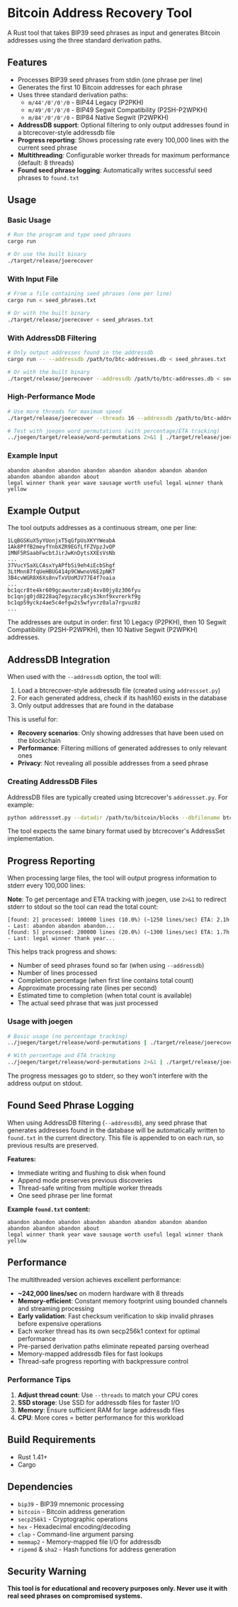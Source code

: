 # Bitcoin Address Recovery Tool

A Rust tool that takes BIP39 seed phrases as input and generates Bitcoin addresses using the three standard derivation paths.

## Features

- Processes BIP39 seed phrases from stdin (one phrase per line)
- Generates the first 10 Bitcoin addresses for each phrase
- Uses three standard derivation paths:
  - `m/44'/0'/0'/0` - BIP44 Legacy (P2PKH)
  - `m/49'/0'/0'/0` - BIP49 Segwit Compatibility (P2SH-P2WPKH)
  - `m/84'/0'/0'/0` - BIP84 Native Segwit (P2WPKH)
- **AddressDB support**: Optional filtering to only output addresses found in a btcrecover-style addressdb file
- **Progress reporting**: Shows processing rate every 100,000 lines with the current seed phrase
- **Multithreading**: Configurable worker threads for maximum performance (default: 8 threads)
- **Found seed phrase logging**: Automatically writes successful seed phrases to `found.txt`

## Usage

### Basic Usage
```bash
# Run the program and type seed phrases
cargo run

# Or use the built binary
./target/release/joerecover
```

### With Input File
```bash
# From a file containing seed phrases (one per line)
cargo run < seed_phrases.txt

# Or with the built binary
./target/release/joerecover < seed_phrases.txt
```

### With AddressDB Filtering
```bash
# Only output addresses found in the addressdb
cargo run -- --addressdb /path/to/btc-addresses.db < seed_phrases.txt

# Or with the built binary
./target/release/joerecover --addressdb /path/to/btc-addresses.db < seed_phrases.txt
```

### High-Performance Mode
```bash
# Use more threads for maximum speed
./target/release/joerecover --threads 16 --addressdb /path/to/btc-addresses.db < seed_phrases.txt

# Test with joegen word permutations (with percentage/ETA tracking)
../joegen/target/release/word-permutations 2>&1 | ./target/release/joerecover --addressdb ./addresses-BTC-2011-to-2021-03-31.db --threads 8
```

### Example Input
```
abandon abandon abandon abandon abandon abandon abandon abandon abandon abandon abandon about
legal winner thank year wave sausage worth useful legal winner thank yellow
```

## Example Output
The tool outputs addresses as a continuous stream, one per line:
```
1LqBGSKuX5yYUonjxT5qGfpUsXKYYWeabA
1Ak8PffB2meyfYnbXZR9EGfLfFZVpzJvQP
1MNF5RSaabFwcbtJirJwKnDytsXXEsVsNb
...
37VucYSaXLCAsxYyAPfbSi9eh4iEcbShgf
3LtMnn87fqUeHBUG414p9CWwnoV6E2pNKT
3B4cvWGR8X6Xs8nvTxVUoMJV77E4f7oaia
...
bc1qcr8te4kr609gcawutmrza0j4xv80jy8z306fyu
bc1qnjg0jd8228aq7egyzacy8cys3knf9xvrerkf9g
bc1qp59yckz4ae5c4efgw2s5wfyvrz0ala7rgvuz8z
...
```

The addresses are output in order: first 10 Legacy (P2PKH), then 10 Segwit Compatibility (P2SH-P2WPKH), then 10 Native Segwit (P2WPKH) addresses.

## AddressDB Integration

When used with the `--addressdb` option, the tool will:

1. Load a btcrecover-style addressdb file (created using `addressset.py`)
2. For each generated address, check if its hash160 exists in the database
3. Only output addresses that are found in the database

This is useful for:
- **Recovery scenarios**: Only showing addresses that have been used on the blockchain
- **Performance**: Filtering millions of generated addresses to only relevant ones
- **Privacy**: Not revealing all possible addresses from a seed phrase

### Creating AddressDB Files

AddressDB files are typically created using btcrecover's `addressset.py`. For example:
```bash
python addressset.py --datadir /path/to/bitcoin/blocks --dbfilename btc-addresses.db
```

The tool expects the same binary format used by btcrecover's AddressSet implementation.

## Progress Reporting

When processing large files, the tool will output progress information to stderr every 100,000 lines:

**Note**: To get percentage and ETA tracking with joegen, use `2>&1` to redirect stderr to stdout so the tool can read the total count:

```
[found: 2] processed: 100000 lines (10.0%) (~1250 lines/sec) ETA: 2.1h - Last: abandon abandon abandon...
[found: 5] processed: 200000 lines (20.0%) (~1300 lines/sec) ETA: 1.7h - Last: legal winner thank year...
```

This helps track progress and shows:
- Number of seed phrases found so far (when using `--addressdb`)
- Number of lines processed
- Completion percentage (when first line contains total count)
- Approximate processing rate (lines per second)
- Estimated time to completion (when total count is available)
- The actual seed phrase that was just processed

### Usage with joegen
```bash
# Basic usage (no percentage tracking)
../joegen/target/release/word-permutations | ./target/release/joerecover --addressdb addresses.db

# With percentage and ETA tracking
../joegen/target/release/word-permutations 2>&1 | ./target/release/joerecover --addressdb addresses.db
```

The progress messages go to stderr, so they won't interfere with the address output on stdout.

## Found Seed Phrase Logging

When using AddressDB filtering (`--addressdb`), any seed phrase that generates addresses found in the database will be automatically written to `found.txt` in the current directory. This file is appended to on each run, so previous results are preserved.

**Features:**
- Immediate writing and flushing to disk when found
- Append mode preserves previous discoveries
- Thread-safe writing from multiple worker threads
- One seed phrase per line format

**Example `found.txt` content:**
```
abandon abandon abandon abandon abandon abandon abandon abandon abandon abandon abandon about
legal winner thank year wave sausage worth useful legal winner thank yellow
```

## Performance

The multithreaded version achieves excellent performance:

- **~242,000 lines/sec** on modern hardware with 8 threads
- **Memory-efficient**: Constant memory footprint using bounded channels and streaming processing
- **Early validation**: Fast checksum verification to skip invalid phrases before expensive operations
- Each worker thread has its own secp256k1 context for optimal performance
- Pre-parsed derivation paths eliminate repeated parsing overhead
- Memory-mapped addressdb files for fast lookups
- Thread-safe progress reporting with backpressure control

### Performance Tips

1. **Adjust thread count**: Use `--threads` to match your CPU cores
2. **SSD storage**: Use SSD for addressdb files for faster I/O
3. **Memory**: Ensure sufficient RAM for large addressdb files
4. **CPU**: More cores = better performance for this workload

## Build Requirements

- Rust 1.41+
- Cargo

## Dependencies

- `bip39` - BIP39 mnemonic processing
- `bitcoin` - Bitcoin address generation
- `secp256k1` - Cryptographic operations
- `hex` - Hexadecimal encoding/decoding
- `clap` - Command-line argument parsing
- `memmap2` - Memory-mapped file I/O for addressdb
- `ripemd` & `sha2` - Hash functions for address generation

## Security Warning

**This tool is for educational and recovery purposes only. Never use it with real seed phrases on compromised systems.**